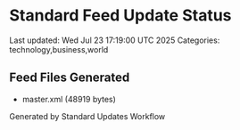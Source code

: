 # Standard Feed Update Status
Last updated: Wed Jul 23 17:19:00 UTC 2025
Categories: technology,business,world

## Feed Files Generated
- master.xml (48919 bytes)

Generated by Standard Updates Workflow
